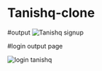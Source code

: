 # Tanishq-clone

#output
![Tanishq signup](https://user-images.githubusercontent.com/77868484/196020630-8523f96b-d5fd-437d-a3ed-d038cf9d4091.jpg)

#login output page

![login tanishq](https://user-images.githubusercontent.com/77868484/196020792-5130d764-fa31-41dc-9b42-286aaa00ae41.jpg)
